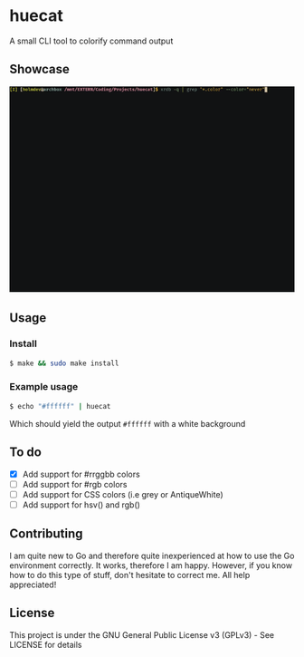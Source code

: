 # huecat

A small CLI tool to colorify command output

## Showcase

![Showcase](./showcase.gif)

## Usage

### Install

```sh
$ make && sudo make install
```

### Example usage

```sh
$ echo "#ffffff" | huecat
```

Which should yield the output `#ffffff` with a white background

## To do

- [x] Add support for #rrggbb colors
- [ ] Add support for #rgb colors
- [ ] Add support for CSS colors (i.e grey or AntiqueWhite)
- [ ] Add support for hsv() and rgb()

## Contributing

I am quite new to Go and therefore quite inexperienced at how to use the Go environment correctly. It works, therefore I am happy. However, if you know how to do this type of stuff, don't hesitate to correct me. All help appreciated!

## License

This project is under the GNU General Public License v3 (GPLv3) - See LICENSE for details
